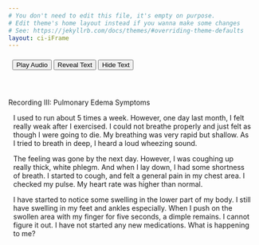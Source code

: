```yaml
---
# You don't need to edit this file, it's empty on purpose.
# Edit theme's home layout instead if you wanna make some changes
# See: https://jekyllrb.com/docs/themes/#overriding-theme-defaults
layout: ci-iFrame
---
```


<header class="CIE-header">
<div style="margin: auto; text-align: left; padding-top: .5em;">
&nbsp;
<audio id="EC04"><source src="/assets/audio/PulmonaryEdema.mp3"></source></audio>
<input class="CIE-button-audio" type="button" onclick="document.getElementById('EC04').play()" value="Play Audio">
<button class="CIE-button" type="button" onclick="textReveal01()">Reveal Text</button>
<button class="CIE-button" type="button" onclick="textHide01()">Hide Text</button>
</div>
</header>



<div class="CIE-Content-Header">Recording III: Pulmonary Edema Symptoms</div> 		
<div id="changeFontColor">
<p class="CIE-Content" style="padding-left: 10px; padding-right: 15px;">I used to run about 5 times a week.  However, one day last month, I felt really weak after I exercised. I could not breathe properly and just felt as though I were going to die.   My breathing was very rapid but shallow.  As I tried to breath in deep, I heard a loud wheezing sound.</p>
<p class="CIE-Content" style="padding-left: 10px; padding-right: 15px;">The feeling was gone by the next day.  However, I was coughing up really thick, white phlegm.  And when I lay down, I had some shortness of breath.  I started to cough, and felt a general pain in my chest area.  I checked my pulse.  My heart rate was higher than normal.</p>
<p class="CIE-Content" style="padding-left: 10px; padding-right: 15px;">I have started to notice some swelling in the lower part of my body. I still have swelling in my feet and ankles especially.  When I push on the swollen area with my finger for five seconds, a dimple remains.  I cannot figure it out.  I have not started any new medications.   What is happening to me?</p>
</div>